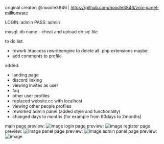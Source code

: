 
original creator:
@noodle3846 | https://github.com/noodle3846/znix-panel-millionware

LOGIN: admin
PASS: admin

mysql:
db name - cheat
and upload db.sql file

to do list:
- rework htaccess rewriteengine to delete all .php extensions
maybe:
- add comments to profile

added:
- landing page
- discord linking
- viewing invites as user
- faq
- other user profiles
- replaced website.cc with localhost
- viewing other people profiles
- reworked admin panel (added style and functionality)
- changed days to months (for example from 60days to 2months)

main page preview:
![image](https://github.com/user-attachments/assets/c914318e-dea6-4aa4-90b2-4ddf3c76fcba)
login page preview:
![image](https://github.com/user-attachments/assets/c73c1324-d477-472f-b048-56540f193c3f)
register page preview:
![image](https://github.com/user-attachments/assets/006225c1-c6aa-4ad7-8deb-96d8cf98340b)
panel page preview:
![image](https://github.com/user-attachments/assets/23f200e1-4f7e-42b7-a522-cbbf4eb560df)
admin panel page preview:
![image](https://github.com/user-attachments/assets/1c889ec5-ce2f-462c-881d-a169b31623a0)

